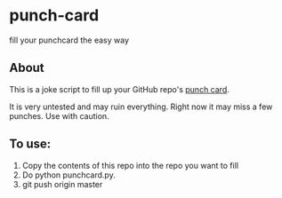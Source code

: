 # punch-card
fill your punchcard the easy way

## About
This is a joke script to fill up your GitHub repo's [punch card](https://github.com/TrevorEdwards/punch-card/graphs/punch-card).

It is very untested and may ruin everything. Right now it may miss a few punches. Use with caution.

## To use:

1. Copy the contents of this repo into the repo you want to fill
2. Do python punchcard.py.
3. git push origin master
